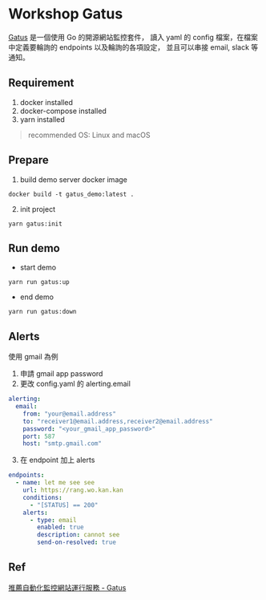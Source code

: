 # Workshop Gatus

[Gatus](https://github.com/TwiN/gatus) 是一個使用 Go 的開源網站監控套件，
讀入 yaml 的 config 檔案，在檔案中定義要輪詢的 endpoints 以及輪詢的各項設定，
並且可以串接 email, slack 等通知。

## Requirement
1. docker installed
2. docker-compose installed
3. yarn installed

> recommended OS: Linux and macOS

## Prepare
1. build demo server docker image
```shell
docker build -t gatus_demo:latest .
```
2. init project
```shell
yarn gatus:init
```

## Run demo
- start demo
```shell
yarn run gatus:up
```
- end demo
```shell
yarn run gatus:down
```
  
## Alerts
使用 gmail 為例
1. 申請 gmail app password
2. 更改 config.yaml 的 alerting.email
```yaml
alerting:
  email:
    from: "your@email.address"
    to: "receiver1@email.address,receiver2@email.address"
    password: "<your_gmail_app_password>"
    port: 587
    host: "smtp.gmail.com"
```

3. 在 endpoint 加上 alerts
```yaml
endpoints:
  - name: let me see see
    url: https://rang.wo.kan.kan
    conditions:
      - "[STATUS] == 200"
    alerts:
      - type: email
        enabled: true
        description: cannot see
        send-on-resolved: true
```

## Ref
[推薦自動化監控網站運行服務 - Gatus](https://blog.wu-boy.com/2022/03/automated-service-health-dashboard-gatus/)
